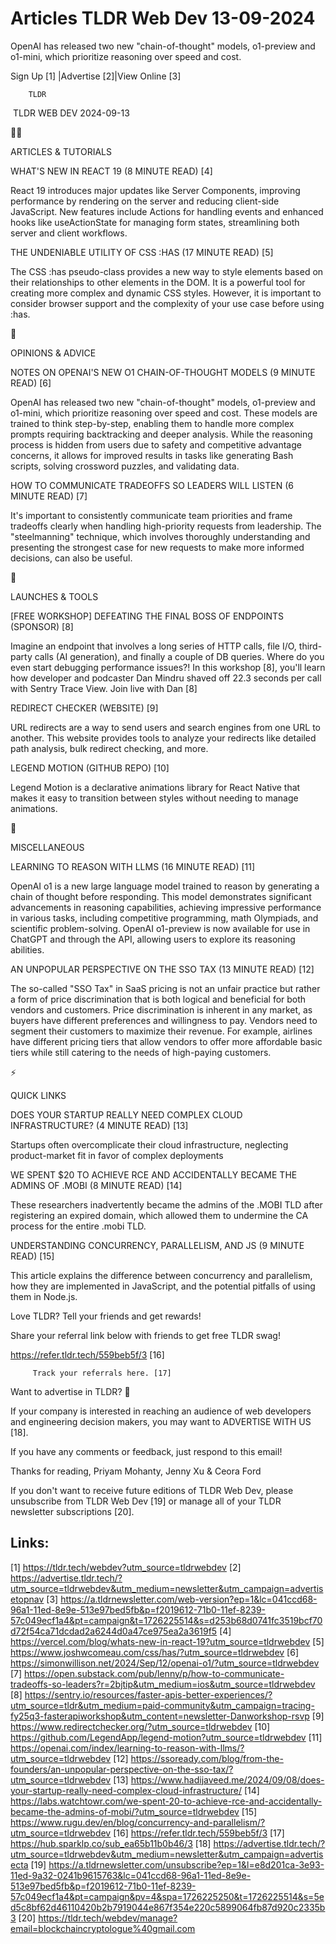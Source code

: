 # Articles TLDR Web Dev 13-09-2024

OpenAI has released two new "chain-of-thought" models, o1-preview and
o1-mini, which prioritize reasoning over speed and cost.  

 Sign Up [1] |Advertise [2]|View Online [3] 

		TLDR 

 TLDR WEB DEV 2024-09-13

🧑‍💻 

ARTICLES & TUTORIALS

 WHAT'S NEW IN REACT 19 (8 MINUTE READ) [4] 

 React 19 introduces major updates like Server Components, improving
performance by rendering on the server and reducing client-side
JavaScript. New features include Actions for handling events and
enhanced hooks like useActionState for managing form states,
streamlining both server and client workflows. 

 THE UNDENIABLE UTILITY OF CSS :HAS (17 MINUTE READ) [5] 

 The CSS :has pseudo-class provides a new way to style elements based
on their relationships to other elements in the DOM. It is a powerful
tool for creating more complex and dynamic CSS styles. However, it is
important to consider browser support and the complexity of your use
case before using :has. 

🧠 

OPINIONS & ADVICE

 NOTES ON OPENAI'S NEW O1 CHAIN-OF-THOUGHT MODELS (9 MINUTE READ) [6] 

 OpenAI has released two new "chain-of-thought" models, o1-preview and
o1-mini, which prioritize reasoning over speed and cost. These models
are trained to think step-by-step, enabling them to handle more
complex prompts requiring backtracking and deeper analysis. While the
reasoning process is hidden from users due to safety and competitive
advantage concerns, it allows for improved results in tasks like
generating Bash scripts, solving crossword puzzles, and validating
data. 

 HOW TO COMMUNICATE TRADEOFFS SO LEADERS WILL LISTEN (6 MINUTE READ)
[7] 

 It's important to consistently communicate team priorities and frame
tradeoffs clearly when handling high-priority requests from
leadership. The "steelmanning" technique, which involves thoroughly
understanding and presenting the strongest case for new requests to
make more informed decisions, can also be useful. 

🚀 

LAUNCHES & TOOLS

 [FREE WORKSHOP] DEFEATING THE FINAL BOSS OF ENDPOINTS (SPONSOR) [8] 

 Imagine an endpoint that involves a long series of HTTP calls, file
I/O, third-party calls (AI generation), and finally a couple of DB
queries. Where do you even start debugging performance issues?! In
this workshop [8], you'll learn how developer and podcaster Dan Mindru
shaved off 22.3 seconds per call with Sentry Trace View. Join live
with Dan [8] 

 REDIRECT CHECKER (WEBSITE) [9] 

 URL redirects are a way to send users and search engines from one URL
to another. This website provides tools to analyze your redirects like
detailed path analysis, bulk redirect checking, and more. 

 LEGEND MOTION (GITHUB REPO) [10] 

 Legend Motion is a declarative animations library for React Native
that makes it easy to transition between styles without needing to
manage animations. 

🎁 

MISCELLANEOUS

 LEARNING TO REASON WITH LLMS (16 MINUTE READ) [11] 

 OpenAI o1 is a new large language model trained to reason by
generating a chain of thought before responding. This model
demonstrates significant advancements in reasoning capabilities,
achieving impressive performance in various tasks, including
competitive programming, math Olympiads, and scientific
problem-solving. OpenAI o1-preview is now available for use in ChatGPT
and through the API, allowing users to explore its reasoning
abilities. 

 AN UNPOPULAR PERSPECTIVE ON THE SSO TAX (13 MINUTE READ) [12] 

 The so-called "SSO Tax" in SaaS pricing is not an unfair practice but
rather a form of price discrimination that is both logical and
beneficial for both vendors and customers. Price discrimination is
inherent in any market, as buyers have different preferences and
willingness to pay. Vendors need to segment their customers to
maximize their revenue. For example, airlines have different pricing
tiers that allow vendors to offer more affordable basic tiers while
still catering to the needs of high-paying customers. 

⚡ 

QUICK LINKS

 DOES YOUR STARTUP REALLY NEED COMPLEX CLOUD INFRASTRUCTURE? (4 MINUTE
READ) [13] 

 Startups often overcomplicate their cloud infrastructure, neglecting
product-market fit in favor of complex deployments 

 WE SPENT $20 TO ACHIEVE RCE AND ACCIDENTALLY BECAME THE ADMINS OF
.MOBI (8 MINUTE READ) [14] 

 These researchers inadvertently became the admins of the .MOBI TLD
after registering an expired domain, which allowed them to undermine
the CA process for the entire .mobi TLD. 

 UNDERSTANDING CONCURRENCY, PARALLELISM, AND JS (9 MINUTE READ) [15] 

 This article explains the difference between concurrency and
parallelism, how they are implemented in JavaScript, and the potential
pitfalls of using them in Node.js. 

Love TLDR? Tell your friends and get rewards!

 Share your referral link below with friends to get free TLDR swag! 

 https://refer.tldr.tech/559beb5f/3 [16] 

		 Track your referrals here. [17] 

Want to advertise in TLDR? 📰

 If your company is interested in reaching an audience of web
developers and engineering decision makers, you may want to ADVERTISE
WITH US [18]. 

 If you have any comments or feedback, just respond to this email! 

Thanks for reading, 
Priyam Mohanty, Jenny Xu & Ceora Ford 

If you don't want to receive future editions of TLDR Web Dev, please
unsubscribe from TLDR Web Dev [19] or manage all of your TLDR
newsletter subscriptions [20]. 

 

Links:
------
[1] https://tldr.tech/webdev?utm_source=tldrwebdev
[2] https://advertise.tldr.tech/?utm_source=tldrwebdev&utm_medium=newsletter&utm_campaign=advertisetopnav
[3] https://a.tldrnewsletter.com/web-version?ep=1&lc=041ccd68-96a1-11ed-8e9e-513e97bed5fb&p=f2019612-71b0-11ef-8239-57c049ecf1a4&pt=campaign&t=1726225514&s=d253b68d0741fc3519bcf70d72f54ca71dcdad2a6244d0a47ce975ea2a3619f5
[4] https://vercel.com/blog/whats-new-in-react-19?utm_source=tldrwebdev
[5] https://www.joshwcomeau.com/css/has/?utm_source=tldrwebdev
[6] https://simonwillison.net/2024/Sep/12/openai-o1/?utm_source=tldrwebdev
[7] https://open.substack.com/pub/lenny/p/how-to-communicate-tradeoffs-so-leaders?r=2bjtip&utm_medium=ios&utm_source=tldrwebdev
[8] https://sentry.io/resources/faster-apis-better-experiences/?utm_source=tldr&utm_medium=paid-community&utm_campaign=tracing-fy25q3-fasterapiworkshop&utm_content=newsletter-Danworkshop-rsvp
[9] https://www.redirectchecker.org/?utm_source=tldrwebdev
[10] https://github.com/LegendApp/legend-motion?utm_source=tldrwebdev
[11] https://openai.com/index/learning-to-reason-with-llms/?utm_source=tldrwebdev
[12] https://ssoready.com/blog/from-the-founders/an-unpopular-perspective-on-the-sso-tax/?utm_source=tldrwebdev
[13] https://www.hadijaveed.me/2024/09/08/does-your-startup-really-need-complex-cloud-infrastructure/
[14] https://labs.watchtowr.com/we-spent-20-to-achieve-rce-and-accidentally-became-the-admins-of-mobi/?utm_source=tldrwebdev
[15] https://www.rugu.dev/en/blog/concurrency-and-parallelism/?utm_source=tldrwebdev
[16] https://refer.tldr.tech/559beb5f/3
[17] https://hub.sparklp.co/sub_ea65b11b0b46/3
[18] https://advertise.tldr.tech/?utm_source=tldrwebdev&utm_medium=newsletter&utm_campaign=advertisecta
[19] https://a.tldrnewsletter.com/unsubscribe?ep=1&l=e8d201ca-3e93-11ed-9a32-0241b9615763&lc=041ccd68-96a1-11ed-8e9e-513e97bed5fb&p=f2019612-71b0-11ef-8239-57c049ecf1a4&pt=campaign&pv=4&spa=1726225250&t=1726225514&s=5ed5c8bf62d46110420b2b7919044e867f354e220c5899064fb87d920c2335b3
[20] https://tldr.tech/webdev/manage?email=blockchaincryptologue%40gmail.com